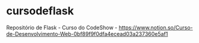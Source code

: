 # cursodeflask
Repositório de Flask - Curso do CodeShow - https://www.notion.so/Curso-de-Desenvolvimento-Web-0bf89f9f0dfa4ecead03a237360e5af1

